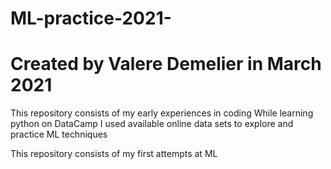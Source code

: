 # ML-practice-2021-
# Created by Valere Demelier in March 2021 

This repository consists of my early experiences in coding
While learning python on DataCamp I used available online data sets to explore and practice ML techniques

This repository consists of my first attempts at ML
